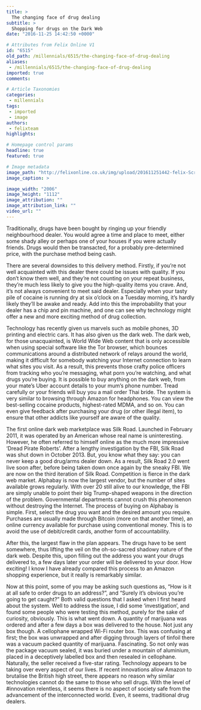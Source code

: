 ```yaml
---
title: >
  The changing face of drug dealing
subtitle: >
  Shopping for drugs on the Dark Web
date: "2016-11-25 14:42:50 +0000"

# Attributes from Felix Online V1
id: "6515"
old_path: /millennials/6515/the-changing-face-of-drug-dealing
aliases:
 - /millennials/6515/the-changing-face-of-drug-dealing
imported: true
comments:

# Article Taxonomies
categories:
 - millennials
tags:
 - imported
 - image
authors:
 - felixteam
highlights:

# Homepage control params
headline: true
featured: true

# Image metadata
image_path: "http://felixonline.co.uk/img/upload/201611251442-felix-Screen Shot 2016-11-25 at 14.42.32.png"
image_caption: >

image_width: "2006"
image_height: "1112"
image_attribution: ""
image_attribution_link: ""
video_url: ""
---
```


Traditionally, drugs have been bought by ringing up your friendly neighbourhood dealer. You would agree a time and place to meet, either some shady alley or perhaps one of your houses if you were actually friends. Drugs would then be transacted, for a probably pre-determined price, with the purchase method being cash.

There are several downsides to this delivery method. Firstly, if you’re not well acquainted with this dealer there could be issues with quality. If you don’t know them well, and they’re not counting on your repeat business, they’re much less likely to give you the high-quality items you crave. And, it’s not always convenient to meet said dealer. Especially when your tasty pile of cocaine is running dry at six o’clock on a Tuesday morning, it’s hardly likely they’ll be awake and ready. Add into this the improbability that your dealer has a chip and pin machine, and one can see why technology might offer a new and more exciting method of drug collection.

Technology has recently given us marvels such as mobile phones, 3D printing and electric cars. It has also given us the dark web. The dark web, for those unacquainted, is World Wide Web content that is only accessible when using special software like the Tor browser, which bounces communications around a distributed network of relays around the world, making it difficult for somebody watching your Internet connection to learn what sites you visit. As a result, this prevents those crafty police officers from tracking who you’re messaging, what porn you’re watching, and what drugs you’re buying. It is possible to buy anything on the dark web, from your mate’s Uber account details to your mum’s phone number. Tread carefully or your friends will buy you a mail order Thai bride. The system is very similar to browsing through Amazon for headphones. You can view the best-selling cocaine products, highest-rated MDMA, and so on. You can even give feedback after purchasing your drug (or other illegal item), to ensure that other addicts like yourself are aware of the quality.

The first online dark web marketplace was Silk Road. Launched in February 2011, it was operated by an American whose real name is uninteresting. However, he often referred to himself online as the much more impressive ‘Dread Pirate Roberts’.  After a lengthy investigation by the FBI, Silk Road was shut down in October 2013. But, you know what they say: you can never keep a good drug/arms dealer down. As a result, Silk Road 2.0 went live soon after, before being taken down once again by the sneaky FBI. We are now on the third iteration of Silk Road.
Competition is fierce in the dark web market. Alphabay is now the largest vendor, but the number of sites available grows regularly. With over 20 still alive to our knowledge, the FBI are simply unable to point their big Trump-shaped weapons in the direction of the problem. Governmental departments cannot crush this phenomenon without destroying the Internet.
The process of buying on Alphabay is simple. First, select the drug you want and the desired amount you require. Purchases are usually made through Bitcoin (more on that another time), an online currency available for purchase using conventional money. This is to avoid the use of debit/credit cards, another form of accountability.

After this, the largest flaw in the plan appears. The drugs have to be sent somewhere, thus lifting the veil on the oh-so-sacred shadowy nature of the dark web. Despite this, upon filling out the address you want your drugs delivered to, a few days later your order will be delivered to your door. How exciting! I know I have already compared this process to an Amazon shopping experience, but it really is remarkably similar.

Now at this point, some of you may be asking such questions as, “How is it at all safe to order drugs to an address?”, and “Surely it’s obvious you’re going to get caught?” Both valid questions that I asked when I first heard about the system. Well to address the issue, I did some ‘investigation’, and found some people who were testing this method, purely for the sake of curiosity, obviously. This is what went down. A quantity of marijuana was ordered and after a few days a box was delivered to the house. Not just any box though. A cellophane wrapped Wi-Fi router box. This was confusing at first; the box was unwrapped and after digging through layers of tinfoil there was a vacuum packed quantity of marijuana. Fascinating. So not only was the package vacuum sealed, it was buried under a mountain of aluminium, placed in a deceptively labelled box and then resealed in cellophane. Naturally, the seller received a five-star rating.
Technology appears to be taking over every aspect of our lives. If recent innovations allow Amazon to brutalise the British high street, there appears no reason why similar technologies cannot do the same to those who sell drugs. With the level of #innovation relentless, it seems there is no aspect of society safe from the advancement of the interconnected world. Even, it seems, traditional drug dealers.
